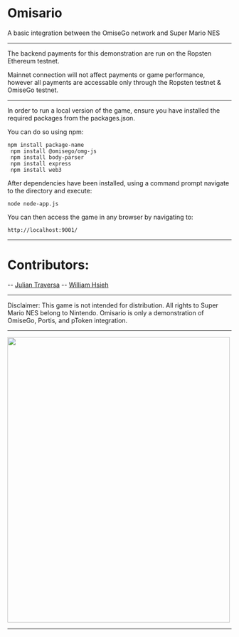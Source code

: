 # Omisario


 A basic integration between the OmiseGo network and Super Mario NES


-------------------------------------------------
The backend payments for this demonstration are run on the Ropsten Ethereum testnet.

Mainnet connection will not affect payments or game performance, however all payments are accessable only through the Ropsten testnet & OmiseGo testnet.

--------------------------------------------------

In order to run a local version of the game, ensure you have installed the required packages from the packages.json. 

You can do so using npm:

```
npm install package-name
 npm install @omisego/omg-js
 npm install body-parser
 npm install express
 npm install web3
```

After dependencies have been installed, using a command prompt navigate to the directory and execute: 

```
node node-app.js
``` 

You can then access the game in any browser by navigating to:

```
http://localhost:9001/
```
--------------------------------------------------

# Contributors:
-- [Julian Traversa](https://github.com/JTraversa)
-- [William Hsieh](https://github.com/whsieh2)

--------------------------------------------------

Disclaimer: This game is not intended for distribution. All rights to Super Mario NES belong to Nintendo. Omisario is only a demonstration of OmiseGo, Portis, and pToken integration.

--------------------------------------------------
<img src="https://nescience.io/wp-content/uploads/2020/05/OmisarioLogo.jpg" width="500" height="640">

--------------------------------------------------

